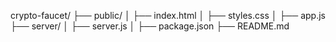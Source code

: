 crypto-faucet/
├── public/
│   ├── index.html
│   ├── styles.css
│   ├── app.js
├── server/
│   ├── server.js
│   ├── package.json
├── README.md
